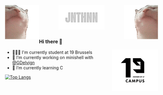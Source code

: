 <h1 align="center">
<img align="left" src="https://raw.githubusercontent.com/JNTHNN/JNTHNN/master/catjam.gif" alt="catjam">
<img src="https://raw.githubusercontent.com/JNTHNN/JNTHNN/master/JNTHNN.svg" alt="JNTHNN" style="width:30%;height:auto;object-fit:cover;">
<img align="right" src="https://raw.githubusercontent.com/JNTHNN/JNTHNN/master/catjam-reverse.gif" alt="catjam">
</h1>

### Hi there 👋

<img align="right" src="https://raw.githubusercontent.com/JNTHNN/JNTHNN/master/19.png" alt="catjam" style="width:30%">

- 👨🏼‍🎓 I'm currently student at 19 Brussels
- 🔭 I’m currently working on minishell with [@GDelvign](https://github.com/Gillian-Delvigne)
- 🌱 I’m currently learning C

[![Top Langs](https://github-readme-stats.vercel.app/api/top-langs/?username=jnthnn&layout=compact&theme=dark)](https://github.com/anuraghazra/github-readme-stats)

<!--
**JNTHNN/JNTHNN** is a ✨ _special_ ✨ repository because its `README.md` (this file) appears on your GitHub profile.

Here are some ideas to get you started:

- 👯 I’m looking to collaborate on ...
- 🤔 I’m looking for help with ...
- 💬 Ask me about ...
- 📫 How to reach me: ...
- 😄 Pronouns: ...
- ⚡ Fun fact: ...
-->
